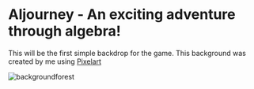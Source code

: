 # Aljourney - An exciting adventure through algebra!
This will be the first simple backdrop for the game.  This background was created by me using [Pixelart](https://www.pixilart.com/)

![backgroundforest](https://user-images.githubusercontent.com/46328589/89055912-7000d500-d318-11ea-803f-c79fed717ce5.png)
